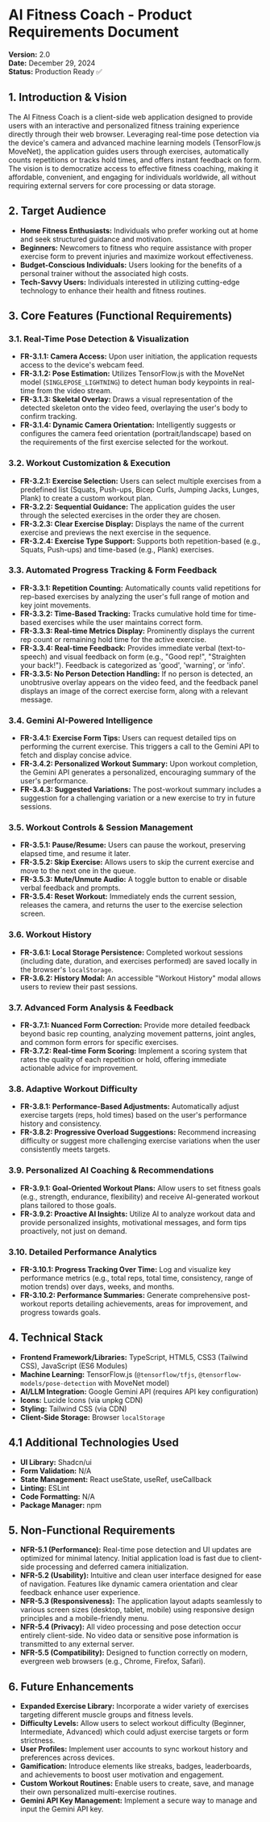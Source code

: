 # AI Fitness Coach - Product Requirements Document

**Version:** 2.0  
**Date:** December 29, 2024  
**Status:** Production Ready ✅

## 1. Introduction & Vision

The AI Fitness Coach is a client-side web application designed to provide users with an interactive and personalized fitness training experience directly through their web browser. Leveraging real-time pose detection via the device's camera and advanced machine learning models (TensorFlow.js MoveNet), the application guides users through exercises, automatically counts repetitions or tracks hold times, and offers instant feedback on form. The vision is to democratize access to effective fitness coaching, making it affordable, convenient, and engaging for individuals worldwide, all without requiring external servers for core processing or data storage.

## 2. Target Audience

*   **Home Fitness Enthusiasts:** Individuals who prefer working out at home and seek structured guidance and motivation.
*   **Beginners:** Newcomers to fitness who require assistance with proper exercise form to prevent injuries and maximize workout effectiveness.
*   **Budget-Conscious Individuals:** Users looking for the benefits of a personal trainer without the associated high costs.
*   **Tech-Savvy Users:** Individuals interested in utilizing cutting-edge technology to enhance their health and fitness routines.

## 3. Core Features (Functional Requirements)

### 3.1. Real-Time Pose Detection & Visualization

*   **FR-3.1.1: Camera Access:** Upon user initiation, the application requests access to the device's webcam feed.
*   **FR-3.1.2: Pose Estimation:** Utilizes TensorFlow.js with the MoveNet model (`SINGLEPOSE_LIGHTNING`) to detect human body keypoints in real-time from the video stream.
*   **FR-3.1.3: Skeletal Overlay:** Draws a visual representation of the detected skeleton onto the video feed, overlaying the user's body to confirm tracking.
*   **FR-3.1.4: Dynamic Camera Orientation:** Intelligently suggests or configures the camera feed orientation (portrait/landscape) based on the requirements of the first exercise selected for the workout.

### 3.2. Workout Customization & Execution

*   **FR-3.2.1: Exercise Selection:** Users can select multiple exercises from a predefined list (Squats, Push-ups, Bicep Curls, Jumping Jacks, Lunges, Plank) to create a custom workout plan.
*   **FR-3.2.2: Sequential Guidance:** The application guides the user through the selected exercises in the order they are chosen.
*   **FR-3.2.3: Clear Exercise Display:** Displays the name of the current exercise and previews the next exercise in the sequence.
*   **FR-3.2.4: Exercise Type Support:** Supports both repetition-based (e.g., Squats, Push-ups) and time-based (e.g., Plank) exercises.

### 3.3. Automated Progress Tracking & Form Feedback

*   **FR-3.3.1: Repetition Counting:** Automatically counts valid repetitions for rep-based exercises by analyzing the user's full range of motion and key joint movements.
*   **FR-3.3.2: Time-Based Tracking:** Tracks cumulative hold time for time-based exercises while the user maintains correct form.
*   **FR-3.3.3: Real-time Metrics Display:** Prominently displays the current rep count or remaining hold time for the active exercise.
*   **FR-3.3.4: Real-time Feedback:** Provides immediate verbal (text-to-speech) and visual feedback on form (e.g., "Good rep!", "Straighten your back!"). Feedback is categorized as 'good', 'warning', or 'info'.
*   **FR-3.3.5: No Person Detection Handling:** If no person is detected, an unobtrusive overlay appears on the video feed, and the feedback panel displays an image of the correct exercise form, along with a relevant message.

### 3.4. Gemini AI-Powered Intelligence

*   **FR-3.4.1: Exercise Form Tips:** Users can request detailed tips on performing the current exercise. This triggers a call to the Gemini API to fetch and display concise advice.
*   **FR-3.4.2: Personalized Workout Summary:** Upon workout completion, the Gemini API generates a personalized, encouraging summary of the user's performance.
*   **FR-3.4.3: Suggested Variations:** The post-workout summary includes a suggestion for a challenging variation or a new exercise to try in future sessions.

### 3.5. Workout Controls & Session Management

*   **FR-3.5.1: Pause/Resume:** Users can pause the workout, preserving elapsed time, and resume it later.
*   **FR-3.5.2: Skip Exercise:** Allows users to skip the current exercise and move to the next one in the queue.
*   **FR-3.5.3: Mute/Unmute Audio:** A toggle button to enable or disable verbal feedback and prompts.
*   **FR-3.5.4: Reset Workout:** Immediately ends the current session, releases the camera, and returns the user to the exercise selection screen.

### 3.6. Workout History

*   **FR-3.6.1: Local Storage Persistence:** Completed workout sessions (including date, duration, and exercises performed) are saved locally in the browser's `localStorage`.
*   **FR-3.6.2: History Modal:** An accessible "Workout History" modal allows users to review their past sessions.

### 3.7. Advanced Form Analysis & Feedback

*   **FR-3.7.1: Nuanced Form Correction:** Provide more detailed feedback beyond basic rep counting, analyzing movement patterns, joint angles, and common form errors for specific exercises.
*   **FR-3.7.2: Real-time Form Scoring:** Implement a scoring system that rates the quality of each repetition or hold, offering immediate actionable advice for improvement.

### 3.8. Adaptive Workout Difficulty

*   **FR-3.8.1: Performance-Based Adjustments:** Automatically adjust exercise targets (reps, hold times) based on the user's performance history and consistency.
*   **FR-3.8.2: Progressive Overload Suggestions:** Recommend increasing difficulty or suggest more challenging exercise variations when the user consistently meets targets.

### 3.9. Personalized AI Coaching & Recommendations

*   **FR-3.9.1: Goal-Oriented Workout Plans:** Allow users to set fitness goals (e.g., strength, endurance, flexibility) and receive AI-generated workout plans tailored to those goals.
*   **FR-3.9.2: Proactive AI Insights:** Utilize AI to analyze workout data and provide personalized insights, motivational messages, and form tips proactively, not just on demand.

### 3.10. Detailed Performance Analytics

*   **FR-3.10.1: Progress Tracking Over Time:** Log and visualize key performance metrics (e.g., total reps, total time, consistency, range of motion trends) over days, weeks, and months.
*   **FR-3.10.2: Performance Summaries:** Generate comprehensive post-workout reports detailing achievements, areas for improvement, and progress towards goals.

## 4. Technical Stack

*   **Frontend Framework/Libraries:** TypeScript, HTML5, CSS3 (Tailwind CSS), JavaScript (ES6 Modules)
*   **Machine Learning:** TensorFlow.js (`@tensorflow/tfjs`, `@tensorflow-models/pose-detection` with MoveNet model)
*   **AI/LLM Integration:** Google Gemini API (requires API key configuration)
*   **Icons:** Lucide Icons (via unpkg CDN)
*   **Styling:** Tailwind CSS (via CDN)
*   **Client-Side Storage:** Browser `localStorage`

## 4.1 Additional Technologies Used

*   **UI Library:** Shadcn/ui
*   **Form Validation:** N/A
*   **State Management:** React useState, useRef, useCallback
*   **Linting:** ESLint
*   **Code Formatting:** N/A
*   **Package Manager:** npm

## 5. Non-Functional Requirements

*   **NFR-5.1 (Performance):** Real-time pose detection and UI updates are optimized for minimal latency. Initial application load is fast due to client-side processing and deferred camera initialization.
*   **NFR-5.2 (Usability):** Intuitive and clean user interface designed for ease of navigation. Features like dynamic camera orientation and clear feedback enhance user experience.
*   **NFR-5.3 (Responsiveness):** The application layout adapts seamlessly to various screen sizes (desktop, tablet, mobile) using responsive design principles and a mobile-friendly menu.
*   **NFR-5.4 (Privacy):** All video processing and pose detection occur entirely client-side. No video data or sensitive pose information is transmitted to any external server.
*   **NFR-5.5 (Compatibility):** Designed to function correctly on modern, evergreen web browsers (e.g., Chrome, Firefox, Safari).

## 6. Future Enhancements

*   **Expanded Exercise Library:** Incorporate a wider variety of exercises targeting different muscle groups and fitness levels.
*   **Difficulty Levels:** Allow users to select workout difficulty (Beginner, Intermediate, Advanced) which could adjust exercise targets or form strictness.
*   **User Profiles:** Implement user accounts to sync workout history and preferences across devices.
*   **Gamification:** Introduce elements like streaks, badges, leaderboards, and achievements to boost user motivation and engagement.
*   **Custom Workout Routines:** Enable users to create, save, and manage their own personalized multi-exercise routines.
*   **Gemini API Key Management:** Implement a secure way to manage and input the Gemini API key.